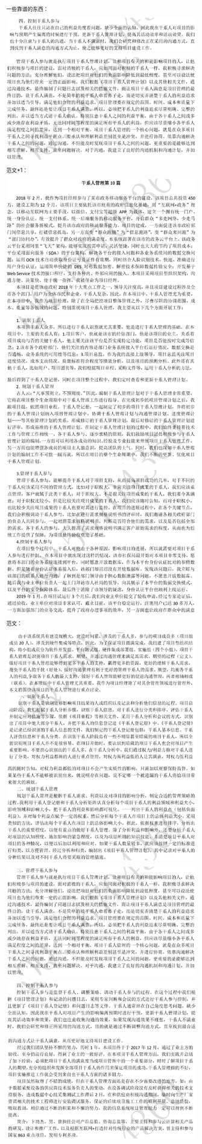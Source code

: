 一些靠谱的东西：

![Alt text](image-53.png)

![Alt text](image-58.png)

范文*1：

![Alt text](image-54.png)

![Alt text](image-55.png)

![Alt text](image-56.png)

![Alt text](image-57.png)

范文：

![Alt text](image-59.png)

![Alt text](image-60.png)

![Alt text](image-61.png)

![Alt text](image-62.png)

![Alt text](image-63.png)